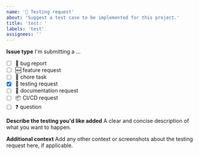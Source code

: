 ```yaml
---
name: '🧪 Testing request'
about: 'Suggest a test case to be implemented for this project.'
title: 'test: '
labels: 'test'
assignees: ''
---
```


**Issue type**
I'm submitting a ...

- [ ] 🐛 bug report
- [ ] 🆕 feature request
- [ ] 🔧 chore task
- [x] 🧪 testing request
- [ ] 📄 documentation request
- [ ] 📦 CI/CD request
- [ ] ❓ question

**Describe the testing you'd like added**
A clear and concise description of what you want to happen.

**Additional context**
Add any other context or screenshots about the testing request here, if applicable.
